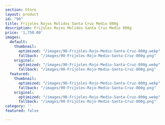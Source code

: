 ```yaml
---
section: Store
layout: product
id: "90"
title: Frijoles Rojos Molidos Santa Cruz Medio 800g
description: Frijoles Rojos Molidos Santa Cruz Medio 800g
price: '1,750.00'
images:
  default:
    thumbnail:
      optimized: "/images/90-Frijoles-Rojo-Medio-Santa-Cruz-800g.webp"
      fallback: "/images/90-Frijoles-Rojo-Medio-Santa-Cruz-800g.png"
    original:
      optimized: "/images/90-Frijoles-Rojo-Medio-Santa-Cruz-800g.webp"
      fallback: "/images/90-Frijoles-Rojo-Medio-Santa-Cruz-800g.png"
  featured:
    thumbnail:
      optimized: "/images/90-Frijoles-Rojo-Medio-Santa-Cruz-800g.webp"
      fallback: "/images/90-Frijoles-Rojo-Medio-Santa-Cruz-800g.png"
    original:
      optimized: "/images/90-Frijoles-Rojo-Medio-Santa-Cruz-800g.webp"
      fallback: "/images/90-Frijoles-Rojo-Medio-Santa-Cruz-800g.png"
category: ''
featured: false

---
```

